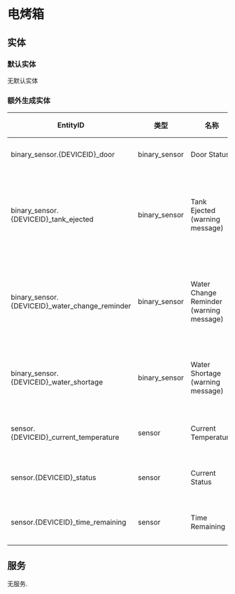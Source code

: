 # 电烤箱

## 实体

### 默认实体

无默认实体

### 额外生成实体

| EntityID                                        | 类型          | 名称                                     | 描述               |
| ----------------------------------------------- | ------------- | ---------------------------------------- | ------------------ |
| binary_sensor.{DEVICEID}\_door                  | binary_sensor | Door Status                              | 门状态             |
| binary_sensor.{DEVICEID}\_tank_ejected          | binary_sensor | Tank Ejected (warning message)          | 水箱弹出(警告信息) |
| binary_sensor.{DEVICEID}\_water_change_reminder | binary_sensor | Water Change Reminder (warning message) | 换水提醒(警告信息) |
| binary_sensor.{DEVICEID}\_water_shortage        | binary_sensor | Water Shortage (warning message)        | 缺水(警告信息)     |
| sensor.{DEVICEID}\_current_temperature          | sensor        | Current Temperature                       | 当前温度           |
| sensor.{DEVICEID}\_status                       | sensor        | Current Status                           | 当前状态           |
| sensor.{DEVICEID}\_time_remaining               | sensor        | Time Remaining                           | 剩余时间           |

## 服务

无服务.
